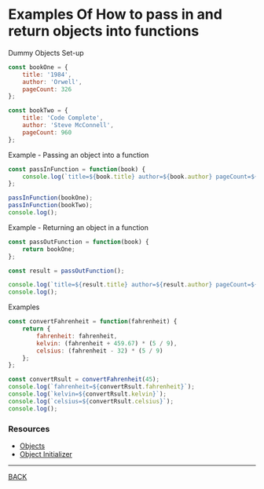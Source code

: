 # Examples Of How to pass in and return objects into functions

Dummy Objects Set-up

```javascript
const bookOne = {
    title: '1984',
    author: 'Orwell',
    pageCount: 326
};

const bookTwo = {
    title: 'Code Complete',
    author: 'Steve McConnell',
    pageCount: 960
};
```

Example - Passing an object into a function
```javascript
const passInFunction = function(book) {
    console.log(`title=${book.title} author=${book.author} pageCount=${book.pageCount}`);
};

passInFunction(bookOne);
passInFunction(bookTwo);
console.log();
```

Example - Returning an object in a function

```javascript
const passOutFunction = function(book) {
    return bookOne;
};

const result = passOutFunction();

console.log(`title=${result.title} author=${result.author} pageCount=${result.pageCount}`);
console.log();
```

Examples
```javascript
const convertFahrenheit = function(fahrenheit) {
    return {
        fahrenheit: fahrenheit,
        kelvin: (fahrenheit + 459.67) * (5 / 9),
        celsius: (fahrenheit - 32) * (5 / 9)
    };
};

const convertRsult = convertFahrenheit(45);
console.log(`fahrenheit=${convertRsult.fahrenheit}`);
console.log(`kelvin=${convertRsult.kelvin}`);
console.log(`celsius=${convertRsult.celsius}`);
console.log();
```
### Resources
-   [Objects](https://developer.mozilla.org/en-US/docs/Web/JavaScript/Reference/Global_Objects/Object/assign)
-   [Object Initializer](https://developer.mozilla.org/en-US/docs/Web/JavaScript/Reference/Operators/Object_initializer)
---
[BACK](../README.md)